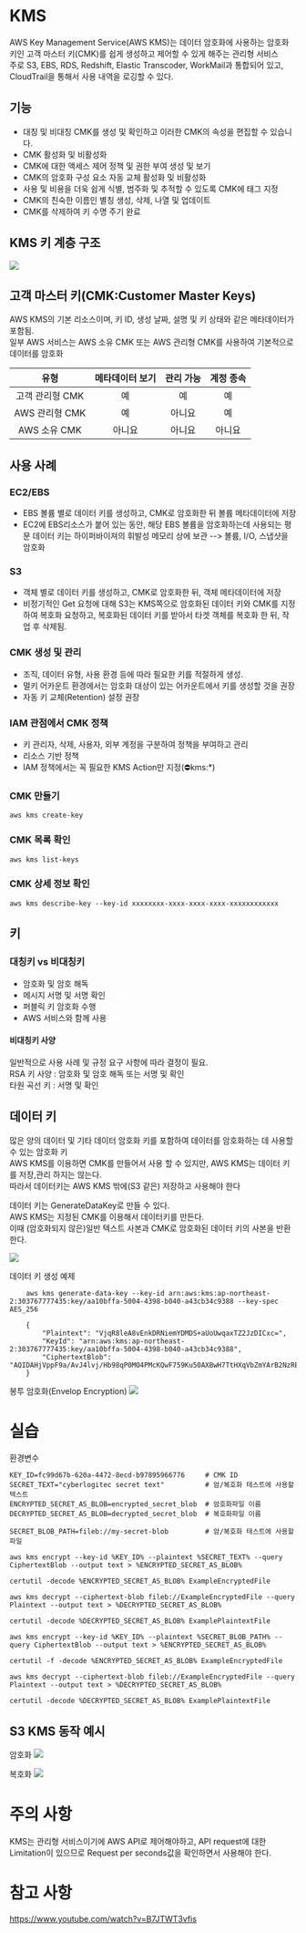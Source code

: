 # KMS
AWS Key Management Service(AWS KMS)는 데이터 암호화에 사용하는 암호화 키인 고객 마스터 키(CMK)를 쉽게 생성하고 제어할 수 있게 해주는 관리형 서비스  
주로 S3, EBS, RDS, Redshift, Elastic Transcoder, WorkMail과 통합되어 있고, CloudTrail을 통해서 사용 내역을 로깅할 수 있다.

## 기능
- 대칭 및 비대칭 CMK를 생성 및 확인하고 이러한 CMK의 속성을 편집할 수 있습니다.
- CMK 활성화 및 비활성화
- CMK에 대한 액세스 제어 정책 및 권한 부여 생성 및 보기
- CMK의 암호화 구성 요소 자동 교체 활성화 및 비활성화
- 사용 및 비용을 더욱 쉽게 식별, 범주화 및 추적할 수 있도록 CMK에 태그 지정
- CMK의 친숙한 이름인 별칭 생성, 삭제, 나열 및 업데이트
- CMK를 삭제하여 키 수명 주기 완료

## KMS 키 계층 구조
![](images/kms-layer.png)

## 고객 마스터 키(CMK:Customer Master Keys)
AWS KMS의 기본 리소스이며, 키 ID, 생성 날짜, 설명 및 키 상태와 같은 메타데이터가 포함됨.  
일부 AWS 서비스는 AWS 소유 CMK 또는 AWS 관리형 CMK를 사용하여 기본적으로 데이터를 암호화  

유형|메타데이터 보기|관리 가능|계정 종속
:-:|:-:|:-:|:-:
고객 관리형 CMK|예|예|예
AWS 관리형 CMK|예|아니요|예
AWS 소유 CMK|아니요|아니요|아니요

## 사용 사례
### EC2/EBS
- EBS 볼륨 별로 데이터 키를 생성하고, CMK로 암호화한 뒤 볼륨 메타데이터에 저장  
- EC2에 EBS리소스가 붙어 있는 동안, 해당 EBS 볼륨을 암호화하는데 사용되는 평문 데이터 키는 하이퍼바이져의 휘발성 메모리 상에 보관 --> 볼륨, I/O, 스냅샷을 암호화
### S3
- 객체 별로 데이터 키를 생성하고, CMK로 암호화한 뒤, 객체 메타데이터에 저장
- 비정기적인 Get 요청에 대해 S3는 KMS쪽으로 암호화된 데이터 키와 CMK를 지정하여 복호화 요청하고, 복호화된 데이터 키를 받아서 타겟 객체를 복호화 한 뒤, 작업 후 삭제됨.
### CMK 생성 및 관리
- 조직, 데이터 유형, 사용 환경 등에 따라 필요한 키를 적절하게 생성.  
- 멀키 어카운트 환경에서는 암호화 대상이 있는 어카운트에서 키를 생성할 것을 권장
- 자동 키 교체(Retention) 설정 권장
### IAM 관점에서 CMK 정책
- 키 관리자, 삭제, 사용자, 외부 계정을 구분하여 정책을 부여하고 관리
- 리소스 기반 정책
- IAM 정책에서는 꼭 필요한 KMS Action만 지정(⛔kms:*)

### CMK 만들기
    aws kms create-key
### CMK 목록 확인
    aws kms list-keys
### CMK 상세 정보 확인
    aws kms describe-key --key-id xxxxxxxx-xxxx-xxxx-xxxx-xxxxxxxxxxxx

## 키
### 대칭키 vs 비대칭키
- 암호화 및 암호 해독 <span style="color:white">대칭</span>
- 메시지 서명 및 서명 확인 <span style="color:white">비대칭</span>
- 퍼블릭 키 암호화 수행 <span style="color:white">비대칭</span>
- AWS 서비스와 함께 사용 <span style="color:white">대칭</span>

#### 비대칭키 사양
일반적으로 사용 사례 및 규정 요구 사항에 따라 결정이 필요.  
RSA 키 사양 : 암호화 및 암호 해독 또는 서명 및 확인  
타원 곡선 키 : 서명 및 확인

## 데이터 키
많은 양의 데이터 및 기타 데이터 암호화 키를 포함하여 데이터를 암호화하는 데 사용할 수 있는 암호화 키  
AWS KMS를 이용하면 CMK를 만들어서 사용 할 수 있지만, AWS KMS는 데이터 키를 저장,관리 하지는 않는다.  
따라서 데이터키는 AWS KMS 밖에(S3 같은) 저장하고 사용해야 한다

데이터 키는 GenerateDataKey로 만들 수 있다.  
AWS KMS는 지정된 CMK를 이용해서 데이터키를 만든다.  
이때 (암호화되지 않은)일반 텍스트 사본과 CMK로 암호화된 데이터 키의 사본을 반환한다.

![](images/generate-data-key.png)

데이터 키 생성 예제  
```
    aws kms generate-data-key --key-id arn:aws:kms:ap-northeast-2:303767777435:key/aa10bffa-5004-4398-b040-a43cb34c9388 --key-spec AES_256

    {
        "Plaintext": "VjqR8leA8vEnkDRNiemYDMDS+aUoUwqaxTZ2JzDICxc=",
        "KeyId": "arn:aws:kms:ap-northeast-2:303767777435:key/aa10bffa-5004-4398-b040-a43cb34c9388",
        "CiphertextBlob": "AQIDAHjVppF9a/AvJ4lvj/Hb98qP0MO4PMcKQwF759Ku50AXBwH7TtHXqVbZmYArB2NzREncAAAAfjB8BgkqhkiG9w0BBwagbzBtAgEAMGgGCSqGSIb3DQEHATAeBglghkgBZQMEAS4wEQQMnjrnqQkOhW+8AxbxAgEQgDvqdYurtxALI1/vR32Ae4EN4gHImVLNc87eUhr1SKGMZF9JzRmLxrvU3gIglQdkxApkG3wxu6q+H/BsFA=="
    }  
```

봉투 암호화(Envelop Encryption)
![](images/1_a0bA32jO9PXvwgw76Xmu3w.png)

# 실습

환경변수  
```
KEY_ID=fc99d67b-620a-4472-8ecd-b97895966776     # CMK ID
SECRET_TEXT="cyberlogitec secret text"          # 암/복호화 테스트에 사용할 텍스트
ENCRYPTED_SECRET_AS_BLOB=encrypted_secret_blob  # 암호화파일 이름
DECRYPTED_SECRET_AS_BLOB=decrypted_secret_blob  # 복호화파일 이름

SECRET_BLOB_PATH=fileb://my-secret-blob         # 암/복호화 테스트에 사용할 파일
```

```
aws kms encrypt --key-id %KEY_ID% --plaintext %SECRET_TEXT% --query CiphertextBlob --output text > %ENCRYPTED_SECRET_AS_BLOB%

certutil -decode %ENCRYPTED_SECRET_AS_BLOB% ExampleEncryptedFile

aws kms decrypt --ciphertext-blob fileb://ExampleEncryptedFile --query Plaintext --output text > %DECRYPTED_SECRET_AS_BLOB%

certutil -decode %DECRYPTED_SECRET_AS_BLOB% ExamplePlaintextFile
```

```
aws kms encrypt --key-id %KEY_ID% --plaintext %SECRET_BLOB_PATH% --query CiphertextBlob --output text > %ENCRYPTED_SECRET_AS_BLOB%

certutil -f -decode %ENCRYPTED_SECRET_AS_BLOB% ExampleEncryptedFile

aws kms decrypt --ciphertext-blob fileb://ExampleEncryptedFile --query Plaintext --output text > %DECRYPTED_SECRET_AS_BLOB%

certutil -decode %DECRYPTED_SECRET_AS_BLOB% ExamplePlaintextFile
```

## S3 KMS 동작 예시
암호화
![](images/sse-kms-diagram-encryption.png)

복호화
![](images/sse-kms-diagram-decryption.png)


# 주의 사항
KMS는 관리형 서비스이기에 AWS API로 제어해야하고, API request에 대한 Limitation이 있으므로 Request per seconds값을 확인하면서 사용해야 한다.

# 참고 사항

https://www.youtube.com/watch?v=B7JTWT3vfis